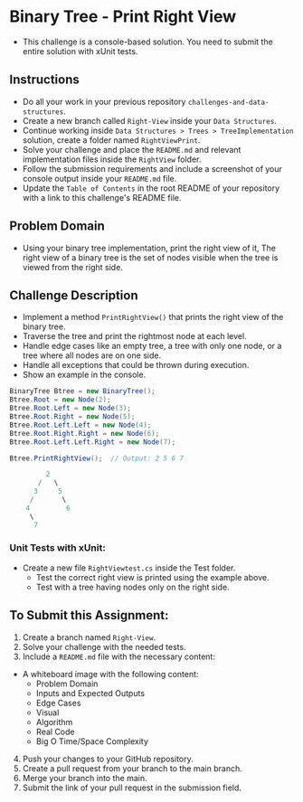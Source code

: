 # Binary Tree - Print Right View

- This challenge is a console-based solution. You need to submit the entire solution with xUnit tests.

## Instructions

- Do all your work in your previous repository `challenges-and-data-structures`.
- Create a new branch called `Right-View` inside your `Data Structures`.
- Continue working inside `Data Structures > Trees > TreeImplementation` solution, create a folder named `RightViewPrint`.
- Solve your challenge and place the `README.md` and relevant implementation files inside the `RightView` folder.
- Follow the submission requirements and include a screenshot of your console output inside your `README.md` file.
- Update the `Table of Contents` in the root README of your repository with a link to this challenge's README file.

## Problem Domain

- Using your binary tree implementation, print the right view of it, The right view of a binary tree is the set of nodes visible when the tree is viewed from the right side.

## Challenge Description

- Implement a method `PrintRightView()` that prints the right view of the binary tree.
- Traverse the tree and print the rightmost node at each level.
- Handle edge cases like an empty tree, a tree with only one node, or a tree where all nodes are on one side.
- Handle all exceptions that could be thrown during execution.
- Show an example in the console.

```csharp
BinaryTree Btree = new BinaryTree();
Btree.Root = new Node(2);
Btree.Root.Left = new Node(3);
Btree.Root.Right = new Node(5);
Btree.Root.Left.Left = new Node(4);
Btree.Root.Right.Right = new Node(6);
Btree.Root.Left.Left.Right = new Node(7);

Btree.PrintRightView();  // Output: 2 5 6 7

         2
       /   \
      3     5
     /       \
    4         6
     \
      7

```

### Unit Tests with xUnit:

- Create a new file `RightViewtest.cs` inside the Test folder.
  - Test the correct right view is printed using the example above.
  - Test with a tree having nodes only on the right side.

## To Submit this Assignment:

1. Create a branch named `Right-View`.
2. Solve your challenge with the needed tests.
3. Include a `README.md` file with the necessary content:

- A whiteboard image with the following content:
  - Problem Domain
  - Inputs and Expected Outputs
  - Edge Cases
  - Visual
  - Algorithm
  - Real Code
  - Big O Time/Space Complexity

4. Push your changes to your GitHub repository.
5. Create a pull request from your branch to the main branch.
6. Merge your branch into the main.
7. Submit the link of your pull request in the submission field.
